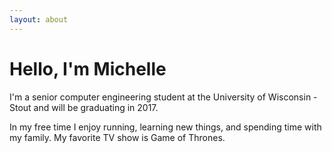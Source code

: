 ```yaml
---
layout: about
---
```

<h1>Hello, I'm Michelle</h1>
<p>I'm a senior computer engineering student at the University of Wisconsin - Stout and will be graduating in 2017.</p>
<p>In my free time I enjoy running, learning new things, and spending time with my family. My favorite TV show is Game of Thrones.</p>
